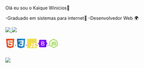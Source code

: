 Olá eu sou o Kaique Winicios🖖

-Graduado em sistemas para internet📘
-Desenvolvedor Web 🌍

 <div>
  <a href="hhttps://github.com/Kaiquew854">
  <img height="180em" src="https://github-readme-stats.vercel.app/api?username=Kaiquew854&show_icons=true&theme=dark&include_all_commits=true&count_private=true"/>
  <img height="180em" src="https://github-readme-stats.vercel.app/api/top-langs/?username=Kaiquew854&layout=compact&langs_count=7&theme=dark"/>
</div>
 
 <div style="display: inline_block"><br>
  <img align="center" alt="kaique-HTML" height="30" width="30" src="https://raw.githubusercontent.com/devicons/devicon/master/icons/html5/html5-original.svg">
  <img align="center" alt="kaique-CSS" height="30" width="30" src="https://raw.githubusercontent.com/devicons/devicon/master/icons/css3/css3-original.svg">
  <img align="center" alt="kaique-Js" height="30" width="30" src="https://raw.githubusercontent.com/devicons/devicon/master/icons/javascript/javascript-plain.svg">
  <img align="center" alt="bootstrap" height="30" width="30" src="https://raw.githubusercontent.com/devicons/devicon/master/icons/bootstrap/bootstrap-original.svg">
  <img align="center" alt="kaique-nodejs" height="30" width="30" src="https://raw.githubusercontent.com/devicons/devicon/master/icons/nodejs/nodejs-original.svg">
</div>
 
##
 
 <div> 
  <a href="https://www.linkedin.com/in/kaique-winicios-b9484ba3" target="_blank">
     <img src="https://img.shields.io/badge/-LinkedIn-%230077B5?style=for-the-badge&logo=linkedin&logoColor=white">
  </a> 
</div>













